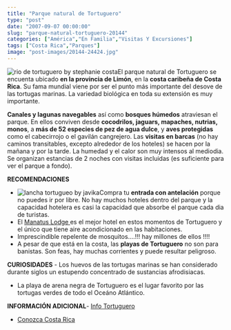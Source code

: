 ```yaml
---
title: "Parque natural de Tortuguero"
type: "post"
date: "2007-09-07 00:00:00"
slug: "parque-natural-tortuguero-20144"
categories: ["América","En Familia","Visitas Y Excursiones"]
tags: ["Costa Rica","Parques"]
image: "post-images/20144-24424.jpg"
---
```


   
  
![rio de tortuguero by stephanie costa](post-images/20144-24424.jpg "rio de tortuguero by stephanie costa")El parque natural de Tortuguero se encuenta ubicado **en la provincia de Limón**, en la **costa caribeña de Costa Rica**. Su fama mundial viene por ser el punto más importante del desove de las tortugas marinas. La variedad biológica en toda su extensión es muy importante.  
  
**Canales y lagunas navegables** así como **bosques húmedos** atraviesan el parque. En ellos conviven desde **cocodrilos, jaguars, mapaches, nutrias, monos**, a **más de 52 especies de pez de agua dulce**, y **aves protegidas** como el cabecirrojo o el gavilán cangrejero. Las **visitas en barcas** (no hay caminos transitables, excepto alrededor de los hoteles) se hacen por la mañana y por la tarde. La humedad y el calor son muy intensos al mediodia. Se organizan estancias de 2 noches con visitas incluidas (es suficiente para ver el parque a fondo).  
  
**RECOMENDACIONES**

- ![lancha tortugueo by javika](post-images/20144-24421.jpg "lancha tortugueo by javika")Compra tu **entrada con antelación** porque no puedes ir por libre. No hay muchos hoteles dentro del parque y la capacidad hotelera es casi la capacidad que absorbe el parque cada dia de turistas.
- El [Manatus Lodge ](http://www.manatushotel.com/)es el mejor hotel en estos momentos de Tortuguero y el único que tiene aire acondicionado en las habitaciones.
- Imprescindible repelente de mosquitos....!!! hay millones de ellos !!!!
- A pesar de que está en la costa, las **playas de Tortuguero** no son para banistas. Son feas, hay muchas corrientes y puede resultar peligroso.

**CURIOSIDADES** - Los huevos de las tortugas marinas se han considerado durante siglos un estupendo concentrado de sustancias afrodisiacas.
- La playa de arena negra de Tortuguero es el lugar favorito por las tortugas verdes de todo el Oceáno Atlántico.

**INFORMACIÓN ADICIONAL**- [Info Tortuguero ](http://www.tortugueroinfo.com/spa/lugares_tortuguero.htm)
- [Conozca Costa Rica](http://costarica.com.es/turismo/tortuguero.html)